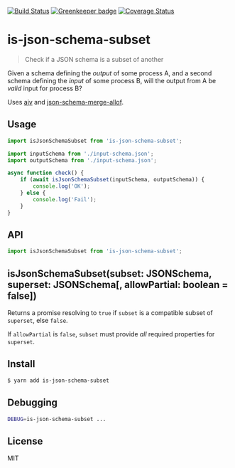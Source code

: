 [![Build Status](https://travis-ci.com/haggholm/is-json-schema-subset.svg?branch=master)](https://travis-ci.com/haggholm/is-json-schema-subset)
[![Greenkeeper badge](https://badges.greenkeeper.io/greenkeeperio/badges.svg)](https://greenkeeper.io/)
[![Coverage Status](https://coveralls.io/repos/github/haggholm/is-json-schema-subset/badge.svg?branch=master)](https://coveralls.io/github/haggholm/is-json-schema-subset?branch=master)

# is-json-schema-subset

> Check if a JSON schema is a subset of another

Given a schema defining the _output_ of some process A, and
a second schema defining the _input_ of some process B, will the output from A
be _valid_ input for process B?

Uses [ajv](https://github.com/epoberezkin/ajv) and
[json-schema-merge-allof](https://github.com/mokkabonna/json-schema-merge-allof).

## Usage

```js
import isJsonSchemaSubset from 'is-json-schema-subset';

import inputSchema from './input-schema.json';
import outputSchema from './input-schema.json';

async function check() {
	if (await isJsonSchemaSubset(inputSchema, outputSchema)) {
		console.log('OK');
	} else {
		console.log('Fail');
	}
}
```

## API

```js
import isJsonSchemaSubset from 'is-json-schema-subset';
```

## isJsonSchemaSubset(subset: JSONSchema, superset: JSONSchema[, allowPartial: boolean = false])

Returns a promise resolving to `true` if `subset` is a compatible subset of `superset`,
else `false`.

If `allowPartial` is `false`, `subset` must provide _all_ required properties for `superset`.

## Install

```bash
$ yarn add is-json-schema-subset
```

## Debugging

```bash
DEBUG=is-json-schema-subset ...
```

## License

MIT
